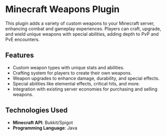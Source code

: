 # Minecraft Weapons Plugin

This plugin adds a variety of custom weapons to your Minecraft server, enhancing combat and gameplay experiences. Players can craft, upgrade, and wield unique weapons with special abilities, adding depth to PvP and PvE encounters.

## Features

- Custom weapon types with unique stats and abilities.
- Crafting system for players to create their own weapons.
- Weapon upgrades to enhance damage, durability, and special effects.
- Special abilities like elemental effects, critical hits, and more.
- Integration with existing server economies for purchasing and selling weapons.

## Technologies Used

- **Minecraft API**: Bukkit/Spigot
- **Programming Language**: Java
